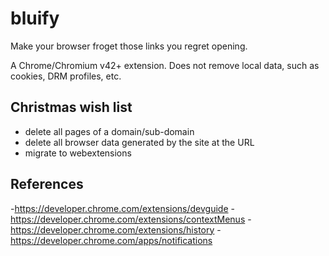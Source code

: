 # bluify

Make your browser froget those links you regret opening.

A Chrome/Chromium v42+ extension. Does not remove local data, such as cookies, DRM profiles, etc.

## Christmas wish list

- delete all pages of a domain/sub-domain
- delete all browser data generated by the site at the URL
- migrate to webextensions

## References

-https://developer.chrome.com/extensions/devguide
-https://developer.chrome.com/extensions/contextMenus
-https://developer.chrome.com/extensions/history
-https://developer.chrome.com/apps/notifications
